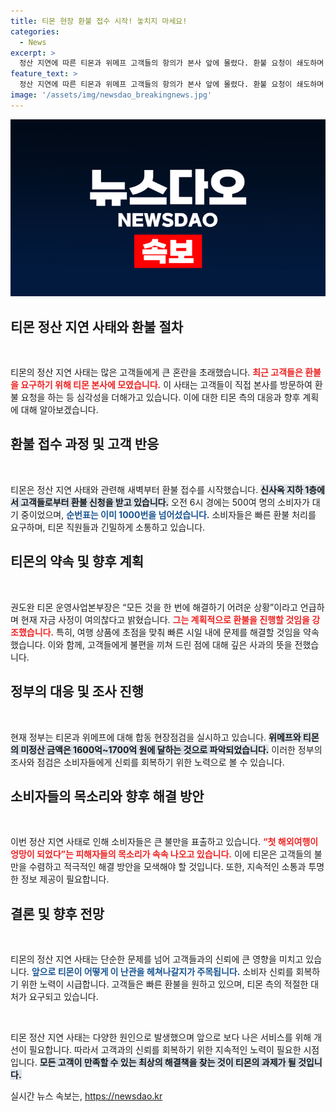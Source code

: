```yaml
---
title: 티몬 현장 환불 접수 시작! 놓치지 마세요!
categories:
  - News
excerpt: >
  정산 지연에 따른 티몬과 위메프 고객들의 항의가 본사 앞에 몰렸다. 환불 요청이 쇄도하며 500명이 대기 중인 이곳, 정부의 현장 점검까지 시작됐다! 고객들의 절박한 심정을 담은 이 사태의 전말을 확인해보세요!
feature_text: >
  정산 지연에 따른 티몬과 위메프 고객들의 항의가 본사 앞에 몰렸다. 환불 요청이 쇄도하며 500명이 대기 중인 이곳, 정부의 현장 점검까지 시작됐다! 고객들의 절박한 심정을 담은 이 사태의 전말을 확인해보세요!
image: '/assets/img/newsdao_breakingnews.jpg'
---
```


<p><img src="/assets/img/newsdao_breakingnews.jpg" alt="ontimetimes 속보" /></p>

<h2 data-ke-size="size26">티몬 정산 지연 사태와 환불 절차</h2>

<p data-ke-size="size16">&nbsp;</p>

<p>티몬의 정산 지연 사태는 많은 고객들에게 큰 혼란을 초래했습니다. <b><span style="color: #ee2323;">최근 고객들은 환불을 요구하기 위해 티몬 본사에 모였습니다.</span></b> 이 사태는 고객들이 직접 본사를 방문하여 환불 요청을 하는 등 심각성을 더해가고 있습니다. 이에 대한 티몬 측의 대응과 향후 계획에 대해 알아보겠습니다.</p>

<h2 data-ke-size="size26">환불 접수 과정 및 고객 반응</h2>

<p data-ke-size="size16">&nbsp;</p>

<p>티몬은 정산 지연 사태와 관련해 새벽부터 환불 접수를 시작했습니다. <b><span style="background-color: #21538527;">신사옥 지하 1층에서 고객들로부터 환불 신청을 받고 있습니다.</span></b> 오전 6시 경에는 500여 명의 소비자가 대기 중이었으며, <b><span style="color: #1a5490;">순번표는 이미 1000번을 넘어섰습니다.</span></b> 소비자들은 빠른 환불 처리를 요구하며, 티몬 직원들과 긴밀하게 소통하고 있습니다.</p>

<h2 data-ke-size="size26">티몬의 약속 및 향후 계획</h2>

<p data-ke-size="size16">&nbsp;</p>

<p>권도완 티몬 운영사업본부장은 “모든 것을 한 번에 해결하기 어려운 상황”이라고 언급하며 현재 자금 사정이 여의찮다고 밝혔습니다. <b><span style="color: #ee2323;">그는 계획적으로 환불을 진행할 것임을 강조했습니다.</span></b> 특히, 여행 상품에 초점을 맞춰 빠른 시일 내에 문제를 해결할 것임을 약속했습니다. 이와 함께, 고객들에게 불편을 끼쳐 드린 점에 대해 깊은 사과의 뜻을 전했습니다. </p>

<h2 data-ke-size="size26">정부의 대응 및 조사 진행</h2>

<p data-ke-size="size16">&nbsp;</p>

<p>현재 정부는 티몬과 위메프에 대해 합동 현장점검을 실시하고 있습니다. <b><span style="background-color: #21538527;">위메프와 티몬의 미정산 금액은 1600억~1700억 원에 달하는 것으로 파악되었습니다.</span></b> 이러한 정부의 조사와 점검은 소비자들에게 신뢰를 회복하기 위한 노력으로 볼 수 있습니다.</p>

<h2 data-ke-size="size26">소비자들의 목소리와 향후 해결 방안</h2>

<p data-ke-size="size16">&nbsp;</p>

<p>이번 정산 지연 사태로 인해 소비자들은 큰 불만을 표출하고 있습니다. <b><span style="color: #ee2323;">“첫 해외여행이 엉망이 되었다”는 피해자들의 목소리가 속속 나오고 있습니다.</span></b> 이에 티몬은 고객들의 불만을 수렴하고 적극적인 해결 방안을 모색해야 할 것입니다. 또한, 지속적인 소통과 투명한 정보 제공이 필요합니다.</p>

<h2 data-ke-size="size26">결론 및 향후 전망</h2>

<p data-ke-size="size16">&nbsp;</p>

<p>티몬의 정산 지연 사태는 단순한 문제를 넘어 고객들과의 신뢰에 큰 영향을 미치고 있습니다. <b><span style="color: #1a5490;">앞으로 티몬이 어떻게 이 난관을 헤쳐나갈지가 주목됩니다.</span></b> 소비자 신뢰를 회복하기 위한 노력이 시급합니다. 고객들은 빠른 환불을 원하고 있으며, 티몬 측의 적절한 대처가 요구되고 있습니다. </p>

<p data-ke-size="size16">&nbsp;</p>

<p>티몬 정산 지연 사태는 다양한 원인으로 발생했으며 앞으로 보다 나은 서비스를 위해 개선이 필요합니다. 따라서 고객과의 신뢰를 회복하기 위한 지속적인 노력이 필요한 시점입니다. <b><span style="background-color: #21538527;">모든 고객이 만족할 수 있는 최상의 해결책을 찾는 것이 티몬의 과제가 될 것입니다.</span></b></p>
실시간 뉴스 속보는, <a href="https://newsdao.kr" rel="dofollow">https://newsdao.kr</a>


